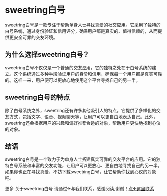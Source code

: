 # sweetring白号

sweetring白号是一款专注于帮助单身人士寻找真爱的社交应用。它采用了独特的白号系统，通过身份验证和信用评分，确保用户都是真实的、值得信赖的，从而提供更安全可靠的交友环境。

## 为什么选择sweetring白号？

sweetring白号不仅仅是一个普通的交友应用，它的独特之处在于白号系统的建立。这个系统通过多种手段验证用户的身份和信用，确保每一个用户都是真实可靠的。这样一来，用户便可以更放心地使用这个平台寻找自己的另一半。

## sweetring白号的特点

除了白号系统之外，sweetring还有许多其他吸引人的特点。它提供了多样化的交友方式，包括文字、语音、视频聊天等，让用户可以更自由地表达自己。此外，sweetring还会根据用户的兴趣和偏好推荐合适的对象，帮助用户更快地找到心仪的对象。

## 结语

sweetring白号是一个致力于为单身人士搭建真实可靠的交友平台的应用。它的独特白号系统和丰富的交友功能，让用户可以更放心、更自由地寻找自己的另一半。如果你也正在寻找真爱，不妨下载sweetring白号，让它帮助你找到心仪的对象吧。

更多 关于sweetring白号 请通过✈与我们联系，感谢阅读,谢谢！[点✈这里联系](https://ss.k02.cc)